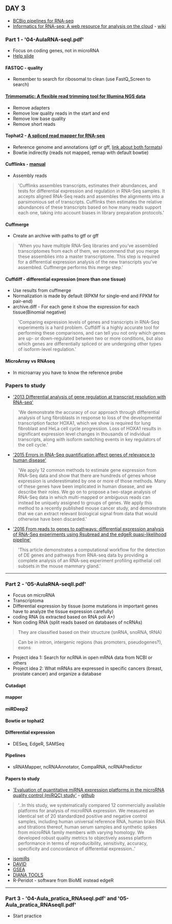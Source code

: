 ## DAY 3
* [BCBio pipelines for RNA-seq](https://bcbio-nextgen.readthedocs.io/en/latest/contents/pipelines.html#rna-seq)
* [Informatics for RNA-seq: A web resource for analysis on the cloud](http://journals.plos.org/ploscompbiol/article?id=10.1371/journal.pcbi.1004393) - [wiki](https://github.com/griffithlab/rnaseq_tutorial/wiki)

### Part 1 - '04-AulaRNA-seqI.pdf'
* Focus on coding genes, not in microRNA
* [Help slide](http://www.ic.unicamp.br/~zanoni/orientacoes/mestrado/lucas/SlidesTeseLucas.pdf)
#### FASTQC - quality
* Remember to search for ribosomal to clean (use FastQ_Screen to search)
#### [Trimmomatic: A flexible read trimming tool for Illumina NGS data](http://www.usadellab.org/cms/?page=trimmomatic)
* Remove adapters
* Remove low quality reads in the start and end
* Remove low base quality
* Remove short reads
#### Tophat2 - [A spliced read mapper for RNA-seq](https://ccb.jhu.edu/software/tophat/index.shtml)
* Reference genome and annotations (gtf or gff, [link about both formats](http://www.ensembl.org/info/website/upload/gff.html))
* Bowtie indirectly (reads not mapped, remap with default bowtie)
#### Cufflinks - [manual](http://cole-trapnell-lab.github.io/cufflinks/manual/)
* Assembly reads
> 'Cufflinks assembles transcripts, estimates their abundances, and tests for differential expression and regulation in RNA-Seq samples. It accepts aligned RNA-Seq reads and assembles the alignments into a parsimonious set of transcripts. Cufflinks then estimates the relative abundances of these transcripts based on how many reads support each one, taking into account biases in library preparation protocols.'
#### Cuffmerge
* Create an archive with paths to gtf or gff
> 'When you have multiple RNA-Seq libraries and you’ve assembled transcriptomes from each of them, we recommend that you merge these assemblies into a master transcriptome. This step is required for a differential expression analysis of the new transcripts you’ve assembled. Cuffmerge performs this merge step.'
#### Cuffdiff - differential expression (more than one tissue)
* Use results from cuffmerge
* Normalization is made by default (RPKM for single-end and FPKM for pair-end)
* archive.diff - For each gene it show the expression for each tissue(Binomial negative)
> 'Comparing expression levels of genes and transcripts in RNA-Seq experiments is a hard problem. Cuffdiff is a highly accurate tool for performing these comparisons, and can tell you not only which genes are up- or down-regulated between two or more conditions, but also which genes are differentially spliced or are undergoing other types of isoform-level regulation.'
#### MicroArray vs RNAseq
* In microarray you have to know the reference probe

### Papers to study
* ['2013 Differential analysis of gene regulation at transcript resolution with RNA-seq'](http://www.nature.com/nbt/journal/v31/n1/full/nbt.2450.html?foxtrotcallback=true)
> 'We demonstrate the accuracy of our approach through differential analysis of lung fibroblasts in response to loss of the developmental transcription factor HOXA1, which we show is required for lung fibroblast and HeLa cell cycle progression. Loss of HOXA1 results in significant expression level changes in thousands of individual transcripts, along with isoform switching events in key regulators of the cell cycle.'

* ['2015 Errors in RNA-Seq quantification affect genes of relevance to human disease'](https://genomebiology.biomedcentral.com/articles/10.1186/s13059-015-0734-x)
> 'We apply 12 common methods to estimate gene expression from RNA-Seq data and show that there are hundreds of genes whose expression is underestimated by one or more of those methods. Many of these genes have been implicated in human disease, and we describe their roles. We go on to propose a two-stage analysis of RNA-Seq data in which multi-mapped or ambiguous reads can instead be uniquely assigned to groups of genes. We apply this method to a recently published mouse cancer study, and demonstrate that we can extract relevant biological signal from data that would otherwise have been discarded.'

* ['2016 From reads to genes to pathways: differential expression analysis of RNA-Seq experiments using Rsubread and the edgeR quasi-likelihood pipeline'](https://www.ncbi.nlm.nih.gov/pmc/articles/PMC4934518/)
> 'This article demonstrates a computational workflow for the detection of DE genes and pathways from RNA-seq data by providing a complete analysis of an RNA-seq experiment profiling epithelial cell subsets in the mouse mammary gland.'

---
### Part 2 - '05-AulaRNA-seqII.pdf'
* Focus on microRNA
* Transcriptoma
* Differential expression by tissue (some mutations in important genes have to analyze the tissue expression carefully)
* coding RNA (is extracted based on RNA poli A+)
* Non coding RNA (split reads based on databases of ncRNAs)
> They are classified based on their structure (snRNA, snoRNA, tRNA)

> Can be in intron, intergenic regions (has promoters, pseudogenes?), exons

* Project idea 1: Search for ncRNA in open mRNA data from NCBI or others
* Project idea 2: What mRNAs are expressed in specific cancers (breast, prostate cancer) and organize a database

#### Cutadapt

#### mapper

#### miRDeep2

#### Bowtie or tophat2

#### Differential expression
* DESeq, EdgeR, SAMSeq
#### Pipelines
* sRNAMapper, ncRNAAnnotator, CompaRNA, ncRNAPredictor

#### Papers to study
* ['Evaluation of quantitative miRNA expression platforms in the microRNA quality control (miRQC) study'](http://www.nature.com/nmeth/journal/v11/n8/full/nmeth.3014.html?foxtrotcallback=true) - [github](https://github.com/lpantano/mypubs/blob/master/srnaseq/mirqc/ready_report.md)
> '..In this study, we systematically compared 12 commercially available platforms for analysis of microRNA expression. We measured an identical set of 20 standardized positive and negative control samples, including human universal reference RNA, human brain RNA and titrations thereof, human serum samples and synthetic spikes from microRNA family members with varying homology. We developed robust quality metrics to objectively assess platform performance in terms of reproducibility, sensitivity, accuracy, specificity and concordance of differential expression..'

* [isomiRs](https://github.com/lpantano/isomiRs)
* [DAVID](https://david.ncifcrf.gov/)
* [GSEA](http://software.broadinstitute.org/gsea/index.jsp)
* [DIANA TOOLS](http://diana.imis.athena-innovation.gr/DianaTools/index.php)
* R-Peridot - software from BioME instead edgeR

---
### Part 3 - '04-Aula_pratica_RNAseqI.pdf' and '05-Aula_pratica_RNAseqII.pdf'
* Start practice
